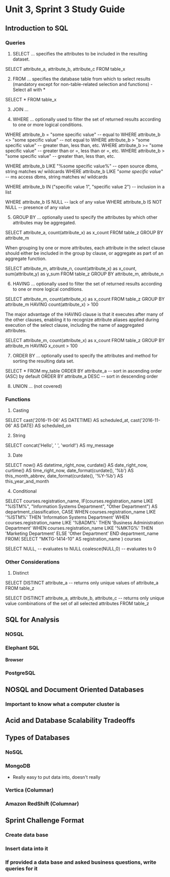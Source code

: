 # Unit 3, Sprint 3 Study Guide

## Introduction to SQL

### Queries
1. SELECT ... specifies the attributes to be included in the resulting dataset.

SELECT
    attribute_a,
    attribute_b,
    attribute_c
FROM table_x

2. FROM ... specifies the database table from which to select results (mandatory except for non-table-related selection and functions) - Select all with *

SELECT *
FROM table_x

3. JOIN ... 

4. WHERE ... optionally used to filter the set of returned results according to one or more logical conditions.

WHERE attribute_b = "some specific value" -- equal to
WHERE attribute_b <> "some specific value" -- not equal to
WHERE attribute_b > "some specific value" -- greater than, less than, etc.
WHERE attribute_b >= "some specific value" -- greater than or =, less than or =, etc.
WHERE attribute_b > "some specific value" -- greater than, less than, etc.

WHERE attribute_b LIKE "%some specific value%" -- open source dbms, string matches w/ wildcards
WHERE attribute_b LIKE "*some specific value*" -- ms access dbms, string matches w/ wildcards

WHERE attribute_b IN ("specific value 1", "specific value 2") -- inclusion in a list

WHERE attribute_b IS NULL -- lack of any value
WHERE attribute_b IS NOT NULL -- presence of any value


5. GROUP BY ... optionally used to specify the attributes by which other attributes may be aggregated.

SELECT
    attribute_a,
    count(attribute_x) as x_count
FROM table_z
GROUP BY attribute_m

When grouping by one or more attributes, each attribute in the select clause should either be included in the group by clause, or aggregate as part of an aggregate function.

SELECT
    attribute_m,
    attribute_n,
    count(attribute_x) as x_count,
    sum(attribute_y) as y_sum
FROM table_z
GROUP BY attribute_m, attribute_n

6. HAVING ... optionally used to filter the set of returned results according to one or more logical conditions.

SELECT
    attribute_m,
    count(attribute_x) as x_count
FROM table_z
GROUP BY attribute_m
HAVING count(attribute_x) > 100

The major advantage of the HAVING clause is that it executes after many of the other clauses, enabling it to recognize attribute aliases applied during execution of the select clause, including the name of aaggregated attributes.

SELECT
    attribute_m,
    count(attribute_x) as x_count
FROM table_z
GROUP BY attribute_m
HAVING x_count > 100

7. ORDER BY ... optionally used to specify the attributes and method for sorting the resulting data set.

SELECT *
FROM my_table
ORDER BY attribute_a -- sort in ascending order (ASC) by default
ORDER BY attribute_a DESC -- sort in descending order

8. UNION ... (not covered)

### Functions
1. Casting

SELECT
    cast('2016-11-06' AS DATETIME) AS scheduled_at,
    cast('2016-11-06' AS DATE) AS scheduled_on

2. String

SELECT concat('Hello', ' ', 'world!') AS my_message

3. Date

SELECT
    now() AS datetime_right_now,
    curdate() AS date_right_now,
    curtime() AS time_right_now,
    date_format(curdate(), '%b') AS this_month_abbrev,
    date_format(curdate(), '%Y-%b') AS this_year_and_month

4. Conditional

SELECT
    courses.registration_name,
    IF(courses.registration_name LIKE "%ISTM%", "Information Systems Department", "Other Department") AS department_classification,
    CASE
        WHEN courses.registration_name LIKE '%ISTM%' THEN 'Information Systems Department'
        WHEN courses.registration_name LIKE '%BADM%' THEN 'Business Administration Department'
        WHEN courses.registration_name LIKE '%MKTG%' THEN 'Marketing Department'
        ELSE 'Other Department'
    END department_name
FROM(
    SELECT "MKTG-1414-10" AS registration_name
) courses

SELECT
    NULL, -- evaluates to NULL
    coalesce(NULL,0) -- evaluates to 0

### Other Considerations
1. Distinct

SELECT DISTINCT attribute_a -- returns only unique values of attribute_a
FROM table_z

SELECT
    DISTINCT
        attribute_a,
        attribute_b,
        attribute_c -- returns only unique value combinations of the set of all selected attributes
FROM table_z

## SQL for Analysis

### NOSQL

### Elephant SQL

#### Browser

### PostgreSQL




## NOSQL and Document Oriented Databases

### Important to know what a computer cluster is

## Acid and Database Scalability Tradeoffs


## Types of Databases
### NoSQL

### MongoDB
- Really easy to put data into, doesn't really 

### Vertica (Columnar)
### Amazon RedShift (Columnar)


## Sprint Challenge Format

### Create data base
### Insert data into it

### If provided a data base and asked business questions, write queries for it